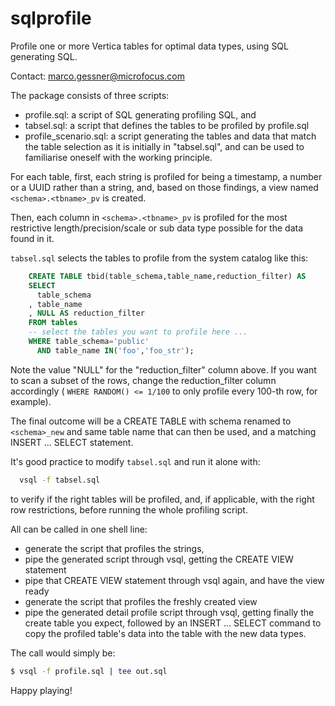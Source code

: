 # sqlprofile
Profile one or more Vertica tables for optimal data types, using SQL generating SQL.

Contact: marco.gessner@microfocus.com

The package consists of three scripts: 
* profile.sql: a script of SQL generating profiling SQL, and 
* tabsel.sql:  a script that defines the tables to be profiled
  by profile.sql
* profile_scenario.sql: a script generating the tables and data that match
  the table selection as it is initially in "tabsel.sql", and can be used to
  familiarise oneself with the working principle.

For each table, first, each string is profiled for being a timestamp, a
number or a UUID rather than a string, and, based on those findings, a view
named `<schema>.<tbname>_pv` is created.

Then, each column in `<schema>.<tbname>_pv` is profiled for the most
restrictive length/precision/scale or sub data type possible for the data
found in it.

`tabsel.sql` selects the tables to profile from the system catalog like this:
```SQL
    CREATE TABLE tbid(table_schema,table_name,reduction_filter) AS 
    SELECT 
      table_schema
    , table_name
    , NULL AS reduction_filter 
    FROM tables 
    -- select the tables you want to profile here ...
    WHERE table_schema='public' 
      AND table_name IN('foo','foo_str');
```
Note the value "NULL" for the "reduction_filter" column above.  If you want
to scan a subset of the rows, change the reduction_filter column
accordingly ( `WHERE RANDOM() <= 1/100` to only profile every 100-th row,
for example).

The final outcome will be a CREATE TABLE with schema renamed to
`<schema>_new` and same table name that can then be used, and a matching
INSERT ... SELECT statement.

It's good practice to modify `tabsel.sql` and run it alone with:
```bash
  vsql -f tabsel.sql
```
to verify if the right tables will be profiled, and, if applicable, with
the right row restrictions, before running the whole profiling script.

All can be called in one shell line:
* generate the script that profiles the strings, 
* pipe the generated script through vsql, getting the CREATE VIEW statement
* pipe that CREATE VIEW statement through vsql again, and have the view ready
* generate the script that profiles the freshly created view
* pipe the generated detail profile script through vsql, getting finally
  the create table you expect, followed by an INSERT ... SELECT command
to copy the profiled table's data into the table with the new data types.

The call would simply be:
```bash
$ vsql -f profile.sql | tee out.sql
```
Happy playing!
